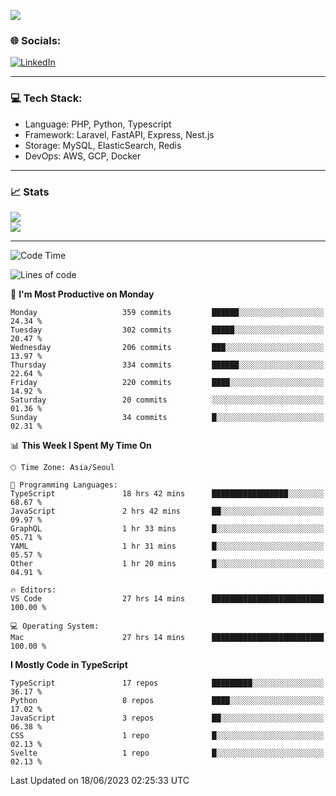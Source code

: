 <!--[![](https://visitcount.itsvg.in/api?id=jin-wk&icon=7&color=12)](https://visitcount.itsvg.in)-->
<!--[![Hits](https://hits.seeyoufarm.com/api/count/incr/badge.svg?url=https%3A%2F%2Fgithub.com%2Fjin-wk&count_bg=%235F625C&title_bg=%23555555&icon=github.svg&icon_color=%23E7E7E7&title=Hits&edge_flat=false)](https://hits.seeyoufarm.com)-->
![](https://komarev.com/ghpvc/?username=jin-wk&color=lightgrey&style=for-the-badge)

### 🌐 Socials:
[![LinkedIn](https://img.shields.io/badge/LinkedIn-%230077B5.svg?logo=linkedin&logoColor=white)](https://linkedin.com/in/jinwook-lee-242625241) 

---

### 💻 Tech Stack:
  - Language: PHP, Python, Typescript
  - Framework: Laravel, FastAPI, Express, Nest.js
  - Storage: MySQL, ElasticSearch, Redis
  - DevOps: AWS, GCP, Docker

---

### 📈 Stats
![](https://github-readme-stats.vercel.app/api?username=jin-wk&theme=dark&hide_border=true&include_all_commits=true&count_private=true)<br/>
![](https://github-readme-streak-stats.herokuapp.com/?user=jin-wk&theme=dark&hide_border=true)<br/>

---

<!--START_SECTION:waka-->
![Code Time](http://img.shields.io/badge/Code%20Time-630%20hrs%2059%20mins-blue)

![Lines of code](https://img.shields.io/badge/From%20Hello%20World%20I%27ve%20Written-651.0%20thousand%20lines%20of%20code-blue)

📅 **I'm Most Productive on Monday** 

```text
Monday                   359 commits         ██████░░░░░░░░░░░░░░░░░░░   24.34 % 
Tuesday                  302 commits         █████░░░░░░░░░░░░░░░░░░░░   20.47 % 
Wednesday                206 commits         ███░░░░░░░░░░░░░░░░░░░░░░   13.97 % 
Thursday                 334 commits         ██████░░░░░░░░░░░░░░░░░░░   22.64 % 
Friday                   220 commits         ████░░░░░░░░░░░░░░░░░░░░░   14.92 % 
Saturday                 20 commits          ░░░░░░░░░░░░░░░░░░░░░░░░░   01.36 % 
Sunday                   34 commits          █░░░░░░░░░░░░░░░░░░░░░░░░   02.31 % 
```


📊 **This Week I Spent My Time On** 

```text
🕑︎ Time Zone: Asia/Seoul

💬 Programming Languages: 
TypeScript               18 hrs 42 mins      █████████████████░░░░░░░░   68.67 % 
JavaScript               2 hrs 42 mins       ██░░░░░░░░░░░░░░░░░░░░░░░   09.97 % 
GraphQL                  1 hr 33 mins        █░░░░░░░░░░░░░░░░░░░░░░░░   05.71 % 
YAML                     1 hr 31 mins        █░░░░░░░░░░░░░░░░░░░░░░░░   05.57 % 
Other                    1 hr 20 mins        █░░░░░░░░░░░░░░░░░░░░░░░░   04.91 % 

🔥 Editors: 
VS Code                  27 hrs 14 mins      █████████████████████████   100.00 % 

💻 Operating System: 
Mac                      27 hrs 14 mins      █████████████████████████   100.00 % 
```

**I Mostly Code in TypeScript** 

```text
TypeScript               17 repos            █████████░░░░░░░░░░░░░░░░   36.17 % 
Python                   8 repos             ████░░░░░░░░░░░░░░░░░░░░░   17.02 % 
JavaScript               3 repos             ██░░░░░░░░░░░░░░░░░░░░░░░   06.38 % 
CSS                      1 repo              █░░░░░░░░░░░░░░░░░░░░░░░░   02.13 % 
Svelte                   1 repo              █░░░░░░░░░░░░░░░░░░░░░░░░   02.13 % 
```




 Last Updated on 18/06/2023 02:25:33 UTC
<!--END_SECTION:waka-->
